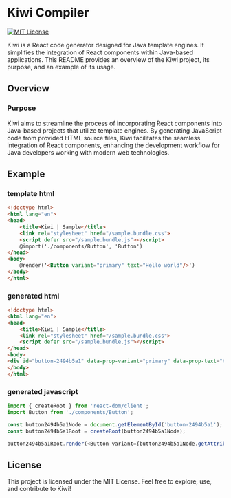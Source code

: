 
# Kiwi Compiler
[![MIT License](https://img.shields.io/badge/License-MIT-green.svg)](https://choosealicense.com/licenses/mit/)

Kiwi is a React code generator designed for Java template engines. It simplifies the integration of React components within Java-based applications. This README provides an overview of the Kiwi project, its purpose, and an example of its usage.

## Overview

### Purpose

Kiwi aims to streamline the process of incorporating React components into Java-based projects that utilize template engines. By generating JavaScript code from provided HTML source files, Kiwi facilitates the seamless integration of React components, enhancing the development workflow for Java developers working with modern web technologies.

## Example


### template html
```html
<!doctype html>
<html lang="en">
<head>
    <title>Kiwi | Sample</title>
    <link rel="stylesheet" href="/sample.bundle.css">
    <script defer src="/sample.bundle.js"></script>
    @import('./components/Button', 'Button')
</head>
<body>
    @render('<Button variant="primary" text="Hello world"/>')
</body>
</html>
```


### generated html
```html
<!doctype html>
<html lang="en">
<head>
    <title>Kiwi | Sample</title>
    <link rel="stylesheet" href="/sample.bundle.css">
    <script defer src="/sample.bundle.js"></script>
</head>
<body>
<div id="button-2494b5a1" data-prop-variant="primary" data-prop-text="Hello world"></div>
</body>
</html>
```


### generated javascript
```javascript
import { createRoot } from 'react-dom/client';
import Button from './components/Button';

const button2494b5a1Node = document.getElementById('button-2494b5a1');
const button2494b5a1Root = createRoot(button2494b5a1Node);

button2494b5a1Root.render(<Button variant={button2494b5a1Node.getAttribute('data-prop-variant')} text={button2494b5a1Node.getAttribute('data-prop-text')} />)
```


## License

This project is licensed under the MIT License. Feel free to explore, use, and contribute to Kiwi!

